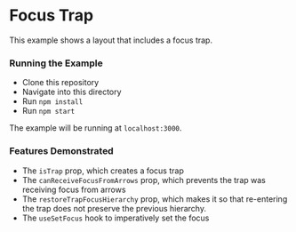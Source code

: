 # Focus Trap

This example shows a layout that includes a focus trap.

### Running the Example

- Clone this repository
- Navigate into this directory
- Run `npm install`
- Run `npm start`

The example will be running at `localhost:3000`.

### Features Demonstrated

- The `isTrap` prop, which creates a focus trap
- The `canReceiveFocusFromArrows` prop, which prevents the trap was receiving focus from arrows
- The `restoreTrapFocusHierarchy` prop, which makes it so that re-entering the trap does not preserve
  the previous hierarchy.
- The `useSetFocus` hook to imperatively set the focus
